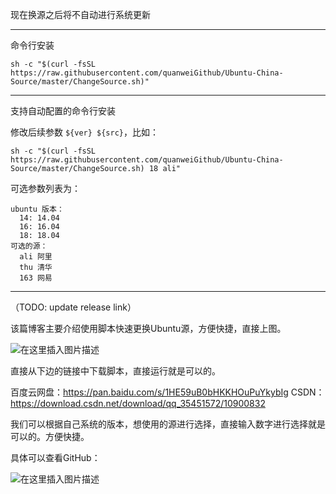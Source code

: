 

现在换源之后将不自动进行系统更新

---

命令行安装
```
sh -c "$(curl -fsSL https://raw.githubusercontent.com/quanweiGithub/Ubuntu-China-Source/master/ChangeSource.sh)"
```

---

支持自动配置的命令行安装

修改后续参数 `${ver} ${src}`，比如：
```
sh -c "$(curl -fsSL https://raw.githubusercontent.com/quanweiGithub/Ubuntu-China-Source/master/ChangeSource.sh) 18 ali"
```

可选参数列表为：
```
ubuntu 版本：
  14: 14.04
  16: 16.04
  18: 18.04
可选的源：
  ali 阿里
  thu 清华
  163 网易
```

---

（TODO: update release link）

该篇博客主要介绍使用脚本快速更换Ubuntu源，方便快捷，直接上图。

![在这里插入图片描述](https://img-blog.csdnimg.cn/20190107152645686.gif)

直接从下边的链接中下载脚本，直接运行就是可以的。

百度云网盘：https://pan.baidu.com/s/1HE59uB0bHKKHOuPuYkybIg
CSDN：https://download.csdn.net/download/qq_35451572/10900832

我们可以根据自己系统的版本，想使用的源进行选择，直接输入数字进行选择就是可以的。方便快捷。

具体可以查看GitHub：

![在这里插入图片描述](https://img-blog.csdnimg.cn/20190107153257235.png)
